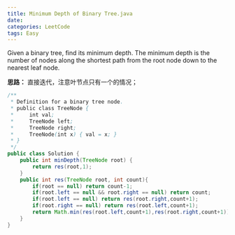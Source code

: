 ```yaml
---
title: Minimum Depth of Binary Tree.java
date: 
categories: LeetCode
tags: Easy
---
```

Given a binary tree, find its minimum depth.
The minimum depth is the number of nodes along the shortest path from the root node down to the nearest leaf node.
<!-- more -->
**思路：**
直接迭代，注意叶节点只有一个的情况；
``` java
/**
 * Definition for a binary tree node.
 * public class TreeNode {
 *     int val;
 *     TreeNode left;
 *     TreeNode right;
 *     TreeNode(int x) { val = x; }
 * }
 */
public class Solution {
    public int minDepth(TreeNode root) {
        return res(root,1);
    }
    public int res(TreeNode root, int count){
        if(root == null) return count-1;
        if(root.left == null && root.right == null) return count;
        if(root.left == null) return res(root.right,count+1);
        if(root.right == null) return res(root.left,count+1);
        return Math.min(res(root.left,count+1),res(root.right,count+1));
    }
}
``` 
